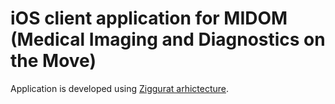 # iOS client application for MIDOM (Medical Imaging and Diagnostics on the Move)
Application is developed using [Ziggurat arhictecture](https://medium.com/square-corner-blog/ziggurat-ios-app-architecture-b54b3f7132f0).
